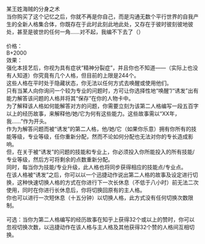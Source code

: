 <title>某王姓海贼的分身之术</title>
<meta name="GENERATOR" content="WinCHM">
<meta http-equiv="Content-Type" content="text/html; charset=gb2312">
<br>某王姓海贼的分身之术
<br>当你购买了这个记忆之后，你就不再是你自己，而是沟通无数个平行世界的自我产生的全新人格集合体，你既存在于此时此刻此地此处，又存在于彼时彼刻彼地彼处，甚至是彼世的任何一角……对不起，我编不下去了（）
<br>
<br>价格：
<br>B+2000
<br>效果：
<br>强化本技艺后，你视为具有症状“精神分裂症”，并且你也不知道——（实际上也没有人知道）你究竟有几个人格，但目前的上限是244个。
<br>这些人格在平时处于隐藏状态，你无法以任何方式去唤醒或使用他们。
<br>只有当某人向你询问一个较为专业的问题时，方可让你选择性地“唤醒”/“诱发”出有能力解答该问题的人格并将其“保存”在你的人物卡中。
<br>为了解释该人格如何能解答对方的问题，你需要立刻为该第二人格编写一段五百字以上的经历故事，来解释他/她/它为何有这些能力。这些故事需以“XX年，我……”作为开头。
<br>作为为解答问题而被“诱发”的第二人格，他/她/它（如果你乐意）拥有你所有的技能等级，专业等级，任你重新分配，然而不论如何分配也无法对你的专长造成影响。
<br>但，在关于被“诱发”的问题的技能和专业上，你必须投入你所能投入的所有技能/专业等级，然后方可将剩余的点数重新分配。
<br>同时，每当你为技能/专业升级，此人格也将同步获得相应的技能点/专业点。
<br>在该人格被“诱发”之后，你可以以一个迅捷动作说出第二人格的故事及设定进行切换，这种快速切换人格的方式在你进行下一次长休息（不低于八小时）前无法二次使用，同时在你进行长休息后，你将切换回原有的主人格。
<br>你也可以进行一次短休息（十五分钟）以切换人格，此方式没有任何切换次数限制。
<br>
<br>可选：当你为第二人格编写的经历故事在知乎上获得32个或以上的赞时，你可以忽视切换次数，以迅捷动作在该人格与主人格及其他获得32个赞的人格间互相切换。
<br>